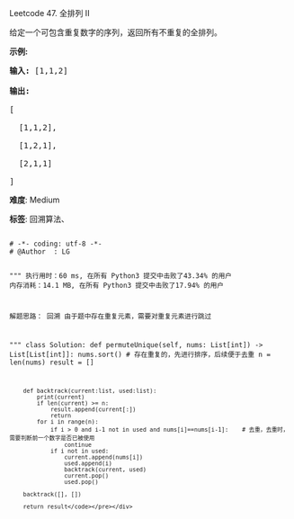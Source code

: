 Leetcode 47. 全排列 II
<p>给定一个可包含重复数字的序列，返回所有不重复的全排列。</p>


<p><strong>示例:</strong></p>



<pre><strong>输入:</strong> [1,1,2]

<strong>输出:</strong>

[

  [1,1,2],

  [1,2,1],

  [2,1,1]

]</pre>





 **难度**: Medium



 **标签**: 回溯算法、 





<div class="hcb_wrap">
<pre class="prism undefined-numbers lang-python" data-lang="Python"><code>
# -*- coding: utf-8 -*-
# @Author  : LG

"""
执行用时：60 ms, 在所有 Python3 提交中击败了43.34% 的用户
内存消耗：14.1 MB, 在所有 Python3 提交中击败了17.94% 的用户

解题思路：
    回溯
    由于题中存在重复元素，需要对重复元素进行跳过

"""
class Solution:
    def permuteUnique(self, nums: List[int]) -> List[List[int]]:
        nums.sort() # 存在重复的，先进行排序，后续便于去重
        n = len(nums)
        result = []

        def backtrack(current:list, used:list):
            print(current)
            if len(current) >= n:
                result.append(current[:])
                return
            for i in range(n):
                if i > 0 and i-1 not in used and nums[i]==nums[i-1]:    # 去重，去重时，需要判断前一个数字是否已被使用
                    continue
                if i not in used:
                    current.append(nums[i])
                    used.append(i)
                    backtrack(current, used)
                    current.pop()
                    used.pop()

        backtrack([], [])

        return result</code></pre></div>
